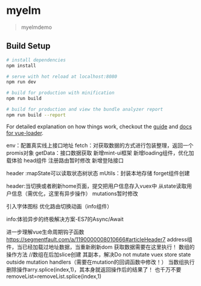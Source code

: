 # myelm

> myelmdemo

## Build Setup

``` bash
# install dependencies
npm install

# serve with hot reload at localhost:8080
npm run dev

# build for production with minification
npm run build

# build for production and view the bundle analyzer report
npm run build --report
```

For detailed explanation on how things work, checkout the [guide](http://vuejs-templates.github.io/webpack/) and [docs for vue-loader](http://vuejs.github.io/vue-loader).

env：配置真实线上接口地址
fetch：对获取数据的方式进行包装整理，返回一个promis对象
getData：接口数据获取
新增mint-ui框架
新增loading组件，优化加载体验
head组件 注册路由暂时修改
新增登陆接口

header :mapState可以读取状态树状态
mUtils：封装本地存储
forget组件创建

header:当切换或者刷新home页面，提交把用户信息存入vuex中
从state读取用户信息（需优化，这里有异步操作）
mutations暂时修改

引入字体图标
优化路由切换动画（info组件）

info:体验异步的终极解决方案-ES7的Async/Await

进一步理解vue生命周期钩子函数
https://segmentfault.com/a/1190000008010666#articleHeader7
address组件，当已经加载过地址数据，当重新刷新dom 获取数据需要在这里执行！
数组的操作方法
 //数组在后加slice创建 其副本，解决Do not mutate vuex store state outside mutation handlers（需要在mutation的回调函数中修改！）
 当数组执行删除操作arry.splice(index,1)，其本身就返回操作后的结果了！
 也千万不要removeList=removeList.splice(index,1)
